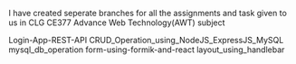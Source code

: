 I have created seperate branches for all the assignments and task given to us in CLG CE377 Advance Web Technology(AWT) subject

Login-App-REST-API
CRUD_Operation_using_NodeJS_ExpressJS_MySQL
mysql_db_operation
form-using-formik-and-react
layout_using_handlebar
